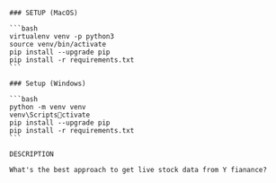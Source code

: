 
    ### SETUP (MacOS)

    ```bash
    virtualenv venv -p python3
    source venv/bin/activate
    pip install --upgrade pip
    pip install -r requirements.txt
    ```

    ### Setup (Windows)

    ```bash
    python -m venv venv
    venv\Scriptsctivate
    pip install --upgrade pip
    pip install -r requirements.txt
    ```

    DESCRIPTION

    What's the best approach to get live stock data from Y fianance?
